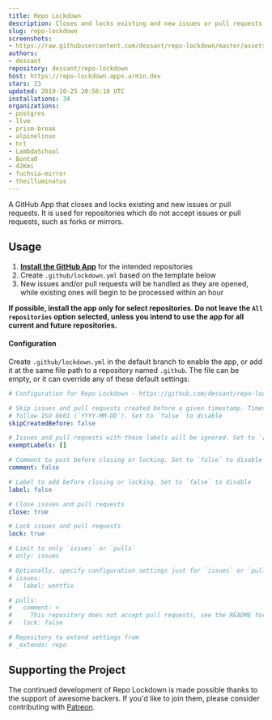 ```yaml
---
title: Repo Lockdown
description: Closes and locks existing and new issues or pull requests
slug: repo-lockdown
screenshots:
- https://raw.githubusercontent.com/dessant/repo-lockdown/master/assets/screenshot.png
authors:
- dessant
repository: dessant/repo-lockdown
host: https://repo-lockdown.apps.armin.dev
stars: 23
updated: 2019-10-25 20:56:10 UTC
installations: 34
organizations:
- postgres
- llvm
- prism-break
- alpinelinux
- hrt
- LambdaSchool
- Bonta0
- 42Kmi
- fuchsia-mirror
- theilluminatus
---
```


A GitHub App that closes and locks existing and new issues or pull requests.
It is used for repositories which do not accept issues or pull requests,
such as forks or mirrors.

## Usage

1. **[Install the GitHub App](https://github.com/apps/repo-lockdown)**
   for the intended repositories
2. Create `.github/lockdown.yml` based on the template below
3. New issues and/or pull requests will be handled as they are opened,
   while existing ones will begin to be processed within an hour

**If possible, install the app only for select repositories.
Do not leave the `All repositories` option selected, unless you intend
to use the app for all current and future repositories.**

#### Configuration

Create `.github/lockdown.yml` in the default branch to enable the app,
or add it at the same file path to a repository named `.github`.
The file can be empty, or it can override any of these default settings:

```yaml
# Configuration for Repo Lockdown - https://github.com/dessant/repo-lockdown

# Skip issues and pull requests created before a given timestamp. Timestamp must
# follow ISO 8601 (`YYYY-MM-DD`). Set to `false` to disable
skipCreatedBefore: false

# Issues and pull requests with these labels will be ignored. Set to `[]` to disable
exemptLabels: []

# Comment to post before closing or locking. Set to `false` to disable
comment: false

# Label to add before closing or locking. Set to `false` to disable
label: false

# Close issues and pull requests
close: true

# Lock issues and pull requests
lock: true

# Limit to only `issues` or `pulls`
# only: issues

# Optionally, specify configuration settings just for `issues` or `pulls`
# issues:
#   label: wontfix

# pulls:
#   comment: >
#     This repository does not accept pull requests, see the README for details.
#   lock: false

# Repository to extend settings from
# _extends: repo
```

## Supporting the Project

The continued development of Repo Lockdown is made possible
thanks to the support of awesome backers. If you'd like to join them,
please consider contributing with [Patreon](https://armin.dev/go/patreon).
